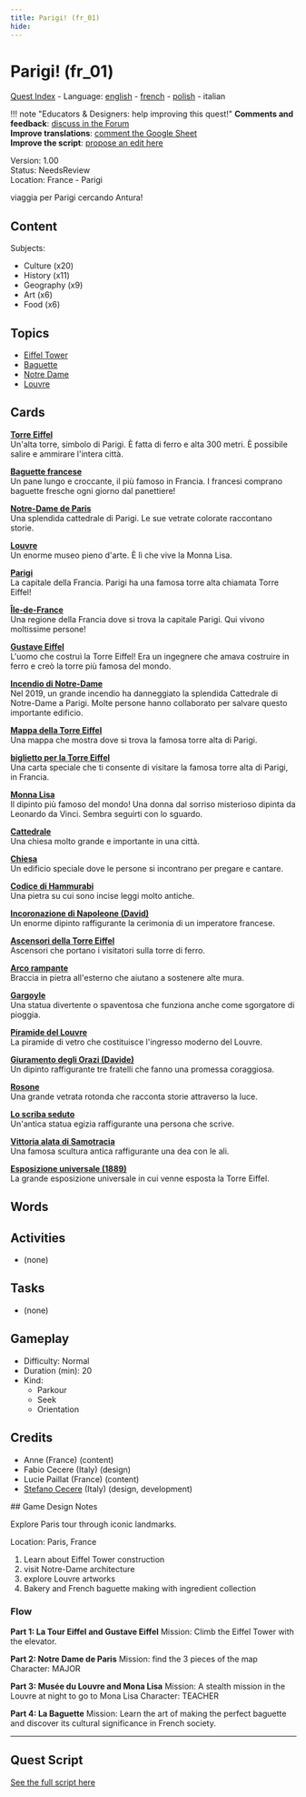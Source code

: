 ```yaml
---
title: Parigi! (fr_01)
hide:
---
```


# Parigi! (fr_01)
[Quest Index](./index.it.md) - Language: [english](./fr_01.md) - [french](./fr_01.fr.md) - [polish](./fr_01.pl.md) - italian

!!! note "Educators & Designers: help improving this quest!"
    **Comments and feedback**: [discuss in the Forum](https://vgwb.discourse.group/t/fr-01-paris/23/1)  
    **Improve translations**: [comment the Google Sheet](https://docs.google.com/spreadsheets/d/1FPFOy8CHor5ArSg57xMuPAG7WM27-ecDOiU-OmtHgjw/edit?gid=755037318#gid=755037318)  
    **Improve the script**: [propose an edit here](https://github.com/vgwb/Antura/blob/main/Assets/_discover/_quests/FR_01%20Paris/FR_01%20Paris%20-%20Yarn%20Script.yarn)  

Version: 1.00  
Status: NeedsReview  
Location: France - Parigi

viaggia per Parigi cercando Antura!

## Content
Subjects: 

  - Culture (x20)
  - History (x11)
  - Geography (x9)
  - Art (x6)
  - Food (x6)

## Topics
- [Eiffel Tower](../topics/index.md#eiffel-tower)
- [Baguette](../topics/index.md#baguette)
- [Notre Dame](../topics/index.md#notredame)
- [Louvre](../topics/index.md#louvre)


## Cards
**[Torre Eiffel](../cards/index.md#eiffel_tower)**  
Un'alta torre, simbolo di Parigi. È fatta di ferro e alta 300 metri. È possibile salire e ammirare l'intera città.  

**[Baguette francese](../cards/index.md#food_baguette)**  
Un pane lungo e croccante, il più famoso in Francia. I francesi comprano baguette fresche ogni giorno dal panettiere!  

**[Notre-Dame de Paris](../cards/index.md#notre_dame_de_paris)**  
Una splendida cattedrale di Parigi. Le sue vetrate colorate raccontano storie.  

**[Louvre](../cards/index.md#louvre)**  
Un enorme museo pieno d'arte. È lì che vive la Monna Lisa.  

**[Parigi](../cards/index.md#capital_paris)**  
La capitale della Francia. Parigi ha una famosa torre alta chiamata Torre Eiffel!  

**[Île-de-France](../cards/index.md#ile_de_france)**  
Una regione della Francia dove si trova la capitale Parigi. Qui vivono moltissime persone!  

**[Gustave Eiffel](../cards/index.md#gustave_eiffel)**  
L'uomo che costruì la Torre Eiffel! Era un ingegnere che amava costruire in ferro e creò la torre più famosa del mondo.  

**[Incendio di Notre-Dame](../cards/index.md#notre_dame_de_paris_fire)**  
Nel 2019, un grande incendio ha danneggiato la splendida Cattedrale di Notre-Dame a Parigi. Molte persone hanno collaborato per salvare questo importante edificio.  

**[Mappa della Torre Eiffel](../cards/index.md#eiffel_tower_map)**  
Una mappa che mostra dove si trova la famosa torre alta di Parigi.  

**[biglietto per la Torre Eiffel](../cards/index.md#eiffel_tower_ticket)**  
Una carta speciale che ti consente di visitare la famosa torre alta di Parigi, in Francia.  

**[Monna Lisa](../cards/index.md#art_monalisa)**  
Il dipinto più famoso del mondo! Una donna dal sorriso misterioso dipinta da Leonardo da Vinci. Sembra seguirti con lo sguardo.  

**[Cattedrale](../cards/index.md#cathedral)**  
Una chiesa molto grande e importante in una città.  

**[Chiesa](../cards/index.md#church)**  
Un edificio speciale dove le persone si incontrano per pregare e cantare.  

**[Codice di Hammurabi](../cards/index.md#code_of_hammurabi)**  
Una pietra su cui sono incise leggi molto antiche.  

**[Incoronazione di Napoleone (David)](../cards/index.md#coronation_of_napoleon_david)**  
Un enorme dipinto raffigurante la cerimonia di un imperatore francese.  

**[Ascensori della Torre Eiffel](../cards/index.md#eiffel_tower_elevators)**  
Ascensori che portano i visitatori sulla torre di ferro.  

**[Arco rampante](../cards/index.md#flying_buttress)**  
Braccia in pietra all'esterno che aiutano a sostenere alte mura.  

**[Gargoyle](../cards/index.md#gargoyle)**  
Una statua divertente o spaventosa che funziona anche come sgorgatore di pioggia.  

**[Piramide del Louvre](../cards/index.md#louvre_pyramid)**  
La piramide di vetro che costituisce l'ingresso moderno del Louvre.  

**[Giuramento degli Orazi (Davide)](../cards/index.md#oath_of_the_horatii_david)**  
Un dipinto raffigurante tre fratelli che fanno una promessa coraggiosa.  

**[Rosone](../cards/index.md#rose_window)**  
Una grande vetrata rotonda che racconta storie attraverso la luce.  

**[Lo scriba seduto](../cards/index.md#the_seated_scribe)**  
Un'antica statua egizia raffigurante una persona che scrive.  

**[Vittoria alata di Samotracia](../cards/index.md#winged_victory_of_samothrace)**  
Una famosa scultura antica raffigurante una dea con le ali.  

**[Esposizione universale (1889)](../cards/index.md#worlds_fair_1889)**  
La grande esposizione universale in cui venne esposta la Torre Eiffel.  

## Words
## Activities
- (none)

## Tasks
- (none)
## Gameplay
- Difficulty: Normal
- Duration (min): 20
- Kind:
  - Parkour
  - Seek
  - Orientation
## Credits
- Anne (France) (content)
- Fabio Cecere (Italy) (design)
- Lucie Paillat (France) (content)
- [Stefano Cecere](https://stefanocecere.com) (Italy) (design, development)

## Game Design Notes

Explore Paris tour through iconic landmarks. 

Location:
Paris, France

1. Learn about Eiffel Tower construction
2. visit Notre-Dame architecture
3. explore Louvre artworks
4. Bakery and French baguette making with ingredient collection

### Flow

**Part 1: La Tour Eiffel and Gustave Eiffel**
Mission: Climb the Eiffel Tower with the elevator.

**Part 2: Notre Dame de Paris**
Mission: find the 3 pieces of the map
Character: MAJOR

**Part 3: Musée du Louvre and Mona Lisa**
Mission: A stealth mission in the Louvre at night to go to Mona Lisa
Character: TEACHER

**Part 4: La Baguette**
Mission: Learn the art of making the perfect baguette and discover its cultural significance in French society.


---

## Quest Script

[See the full script here](./fr_01-script.it.md)
